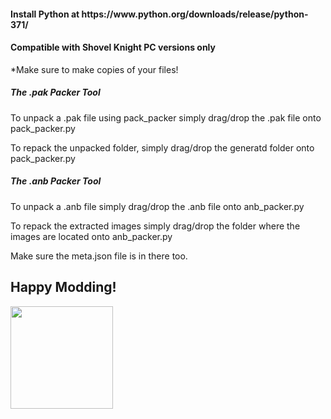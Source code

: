 <h4><b>Install Python at https://www.python.org/downloads/release/python-371/</b></h4>
<h4><b>Compatible with Shovel Knight PC versions only</b></h4>

*Make sure to make copies of your files!

<section>
  <h5>The .pak Packer Tool</h5>
<p>To unpack a .pak file using pack_packer simply drag/drop the .pak file onto pack_packer.py</p>
<p>To repack the unpacked folder, simply drag/drop the generatd folder onto pack_packer.py</p>
</section>
<section>
  <h5>The .anb Packer Tool</h5>
<p>To unpack a .anb file simply drag/drop the .anb file onto anb_packer.py</p>
<p>To repack the extracted images simply drag/drop the folder where the images are located onto anb_packer.py</p>
<p>Make sure the meta.json file is in there too.</p>
</section>

<h2>Happy Modding!</h2>
<img src = "http://yachtclubgames.com/wp-content/uploads/2015/02/plagueKnight0031.png" width = "164" height = "164">
